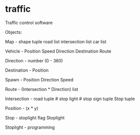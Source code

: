 # traffic
Traffic control software


Objects:

Map -
	shape tuple
	road list
	intersection list
	car list

Vehicle -
	Position
	Speed
	Direction
	Destination
	Route

Direction - 
	number (0 - 360)

Destination -
	Position

Spawn - 
	Position
	Direction
	Speed

Route -
	(Intersection * Direction) list

Intersection -
	road tuple
	# stop light
	# stop sign tuple
	Stop tuple
	
Position - 
	(x * y)

Stop - 
	stoplight flag
	Stoplight

Stoplight - 
	programming